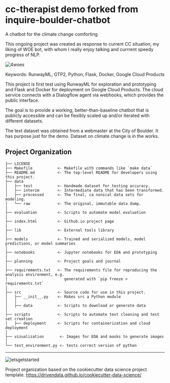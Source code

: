cc-therapist demo forked from inquire-boulder-chatbot
==============================
A chatbot for the climate change comforting<br>

This ongoing project was created as response to current CC situation, my liking of WOE bot, with whom  I really enjoy talking and currrent speedy progress of NLP.

![4woes](https://user-images.githubusercontent.com/34067506/74711854-3bdf9f00-5225-11ea-8a0a-e182b17c6893.jpg)



Keywords: RunwayML, GTP2, Python, Flask, Docker, Google Cloud Products

This project is first test using RunwayML for exploration and prototyping and Flask and Docker for deployment on Google Cloud Products. The cloud service connects with a Dialogflow agent via webhooks, which provides the public interface.

The goal is to provide a working, better-than-baseline chatbot that is publicly accessible and can be flexibly scaled up and/or iterated with different datasets.


The text dataset was obtained from a webmaster at the City of Boulder. It has purpose just for the demo. Dataset on climate change is in the works.



Project Organization
------------

    ├── LICENSE
    ├── Makefile           <- Makefile with commands like `make data`
    ├── README.md          <- The top-level README for developers using this project.
    ├── data
    │   ├── test           <- Handmade dataset for testing accuracy.
    │   ├── interim        <- Intermediate data that has been transformed.
    │   ├── processed      <- The final, ca nonical data sets for modeling.
    │   └── raw            <- The original, immutable data dump.
    |
    ├── evaluation         <- Scripts to automate model evaluation
    |
    ├── index.html         <- Github.io project page 
    |
    ├── lib                <- External tools library
    │
    ├── models             <- Trained and serialized models, model predictions, or model summaries
    │
    ├── notebooks          <- Jupyter notebooks for EDA and prototyping
    |   
    ├── planning           <- Project goals and journal
    │
    ├── requirements.txt   <- The requirements file for reproducing the analysis environment, e.g.
    │                         generated with `pip freeze > requirements.txt`
    │
    ├── src                <- Source code for use in this project.
    │   ├── __init__.py    <- Makes src a Python module
    │   │
    │   ├── data           <- Scripts to download or generate data
    │
    ├── scripts            <- Scripts to automate text cleaning and test set creation
    │   ├── deployment     <- Scripts for containerization and cloud deployment   
    │    
    ├── vizualization       <- Images for EDA and masks to generate images
    │
    └── test_environment.py <- tests correct version of python

--------

![letsgetstarted](https://user-images.githubusercontent.com/34067506/74720907-d5637c80-5236-11ea-9587-12ba66b78a88.jpg)


Project organization based on the cookiecutter data science project template.
https://drivendata.github.io/cookiecutter-data-science/
